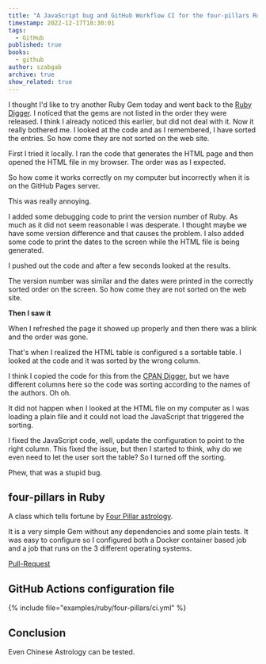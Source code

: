 ```yaml
---
title: "A JavaScript bug and GitHub Workflow CI for the four-pillars Ruby gem"
timestamp: 2022-12-17T18:30:01
tags:
  - GitHub
published: true
books:
  - github
author: szabgab
archive: true
show_related: true
---
```



I thought I'd like to try another Ruby Gem today and went back to the [Ruby Digger](https://ruby-digger.code-maven.com/). I noticed that the gems are not listed in the order they were released. I think I already noticed this earlier, but did not deal with it. Now it really bothered me. I looked at the code and as I remembered, I have sorted the entries. So how come they are not sorted on the web site.


First I  tried it locally. I ran the code that generates the HTML page and then opened the HTML file in my browser. The order was as I expected.

So how come it works correctly on my computer but incorrectly when it is on the GitHub Pages server.

This was really annoying.

I added some debugging code to print the version number of Ruby. As much as it did not seem reasonable I was desperate. I thought maybe we have some version difference and that causes the problem. I also added some code to print the dates to the screen while the HTML file is being generated.

I pushed out the code and after a few seconds looked at the results.

The version number was similar and the dates were printed in the correctly sorted order on the screen. So how come they are not sorted on the web site.

<b>Then I saw it</b>

When I refreshed the page it showed up properly and then there was a blink and the order was gone.

That's when I realized the HTML table is configured s a sortable table. I looked at the code and it was sorted by the wrong column.

I think I copied the code for this from the [CPAN Digger](https://cpan-digger.perlmaven.com/), but we have different columns here so the code was sorting according to the names of the authors. Oh oh.

It did not happen when I looked at the HTML file on my computer as I was loading a plain file and it could not load the JavaScript that triggered the sorting.

I fixed the JavaScript code, well, update the configuration to point to the right column. This fixed the issue, but then I started to think, why do we even need to let the user sort the table? So I turned off the sorting.

Phew, that was a stupid bug.

## four-pillars in Ruby

A class which tells fortune by [Four Pillar astrology](https://en.wikipedia.org/wiki/Four_Pillars_of_Destiny).

It is a very simple Gem without any dependencies and some plain tests. It was easy to configure so I configured both a Docker container based job and a job that runs on the 3 different operating systems.

[Pull-Request](https://github.com/lumbermill/four-pillars/pull/1)

## GitHub Actions configuration file

{% include file="examples/ruby/four-pillars/ci.yml" %}

## Conclusion

Even Chinese Astrology can be tested.
